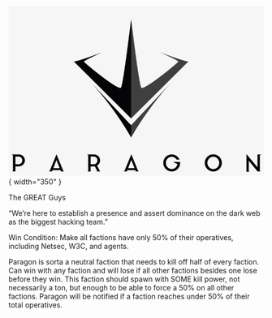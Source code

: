 ![paragon.png](paragon.png){ width="350" }

The GREAT Guys

“We’re here to establish a presence and assert dominance on the dark web as the biggest hacking team.”

Win Condition: Make all factions have only 50% of their operatives, including Netsec, W3C, and agents. 

Paragon is sorta a neutral faction that needs to kill off half of every faction. Can win with any faction and will lose if all other factions besides one lose before they win. This faction should spawn with SOME kill power, not necessarily a ton, but enough to be able to force a 50% on all other factions. Paragon will be notified if a faction reaches under 50% of their total operatives.